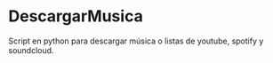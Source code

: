 # DescargarMusica
Script en python para descargar música o listas de youtube, spotify y soundcloud.
